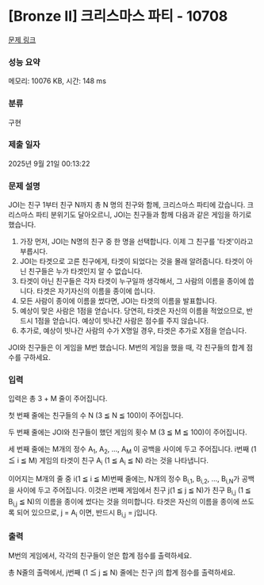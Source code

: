 # [Bronze II] 크리스마스 파티 - 10708 

[문제 링크](https://www.acmicpc.net/problem/10708) 

### 성능 요약

메모리: 10076 KB, 시간: 148 ms

### 분류

구현

### 제출 일자

2025년 9월 21일 00:13:22

### 문제 설명

<p>JOI는 친구 1부터 친구 N까지 총 N 명의 친구와 함께, 크리스마스 파티에 갔습니다. 크리스마스 파티 분위기도 달아오르니, JOI는 친구들과 함께 다음과 같은 게임을 하기로 했습니다.</p>

<ol>
	<li>가장 먼저, JOI는 N명의 친구 중 한 명을 선택합니다. 이제 그 친구를 '타겟'이라고 부릅시다.</li>
	<li>JOI는 타겟으로 고른 친구에게, 타겟이 되었다는 것을 몰래 알려줍니다. 타겟이 아닌 친구들은 누가 타겟인지 알 수 없습니다.</li>
	<li>타겟이 아닌 친구들은 각자 타겟이 누구일까 생각해서, 그 사람의 이름을 종이에 씁니다. 타겟은 자기자신의 이름을 종이에 씁니다.</li>
	<li>모든 사람이 종이에 이름을 썼다면, JOI는 타겟의 이름을 발표합니다.</li>
	<li>예상이 맞은 사람은 1점을 얻습니다. 당연히, 타겟은 자신의 이름을 적었으므로, 반드시 1점을 얻습니다. 예상이 빗나간 사람은 점수를 주지 않습니다.</li>
	<li>추가로, 예상이 빗나간 사람의 수가 X명일 경우, 타겟은 추가로 X점을 얻습니다.</li>
</ol>

<div> JOI와 친구들은 이 게임을 M번 했습니다. M번의 게임을 했을 때, 각 친구들의 합계 점수를 구하세요.</div>

### 입력 

 <p>입력은 총 3 + M 줄이 주어집니다.</p>

<p>첫 번째 줄에는 친구들의 수 N (3 ≦ N ≦ 100)이 주어집니다.</p>

<p>두 번째 줄에는 JOI와 친구들이 했던 게임의 횟수 M (3 ≦ M ≦ 100)이 주어집니다.</p>

<p>세 번째 줄에는 M개의 정수 A<sub>1</sub>, A<sub>2</sub>, ...,  A<sub>M</sub> 이 공백을 사이에 두고 주어집니다. i번째 (1 ≦ i ≦ M) 게임의 타겟이 친구 A<sub>i</sub> (1 ≦ A<sub>i</sub> ≦ N) 라는 것을 나타냅니다.</p>

<p>이어지는 M개의 줄 중 i(1 ≦ i ≦ M)번째 줄에는, N개의 정수 B<sub>i,1</sub>, B<sub>i,2</sub>, ..., B<sub>i,N</sub>가 공백을 사이에 두고 주어집니다. 이것은 i번째 게임에서 친구 j(1 ≦ j ≦ N)가 친구 B<sub>i,j</sub> (1 ≦ B<sub>i,j</sub> ≦ N)의 이름을 종이에 썼다는 것을 의미합니다. 타겟은 자신의 이름을 종이에 쓰도록 되어 있으므로, j = A<sub>i</sub> 이면, 반드시 B<sub>i,j</sub> = j입니다.</p>

### 출력 

 <p>M번의 게임에서, 각각의 친구들이 얻은 합계 점수를 출력하세요.</p>

<p>총 N줄의 출력에서,  j번째 (1 ≦ j ≦ N) 줄에는 친구 j의 합계 점수를 출력하세요.</p>

